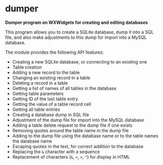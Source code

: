 # dumper

**Dumper program on WXWidgets for creating and editing databases**

This program allows you to create a SQLite database, dump it into a SQL file, and also make adjustments to this dump for import into a MySQL database.

The module provides the following API features:

- Creating a new SQLite database, or connecting to an existing one  
- Table creation  
- Adding a new record to the table  
- Changing an existing record in a table  
- Deleting a record in a table  
- Getting a list of names of all tables in the database  
- Getting table parameters  
- Getting ID of the last table entry  
- Getting the value of a table record cell  
- Getting all table entries  
- Creating a database dump in SQL file  
- Adjustment of the dump file for import into the MySQL database  
- Adding a table delete request to the dump file if one exists  
- Removing quotes around the table name in the dump file  
- Adding to the dump file using the database name or to the table names the database name  
- Escaping quotes in the text, for correct addition to the database  
- Replacing the `&` character with a sequence  
- Replacement of characters (`&`, `<`, `>`, `"`) for display in HTML  

